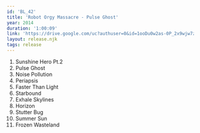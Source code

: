 ```yaml
---
id: 'BL_42'
title: 'Robot Orgy Massacre - Pulse Ghost'
year: 2014
duration: '1:00:09'
link: 'https://drive.google.com/uc?authuser=0&id=1ooDu0w2as-0P_2x9wjw7zx1tE4hC6KeK&export=download'
layout: release.njk
tags: release
---
```


01. Sunshine Hero Pt.2
02. Pulse Ghost
03. Noise Pollution
04. Periapsis
05. Faster Than Light
06. Starbound
07. Exhale Skylines
08. Horizon
09. Stutter Bug
10. Summer Sun
11. Frozen Wasteland
